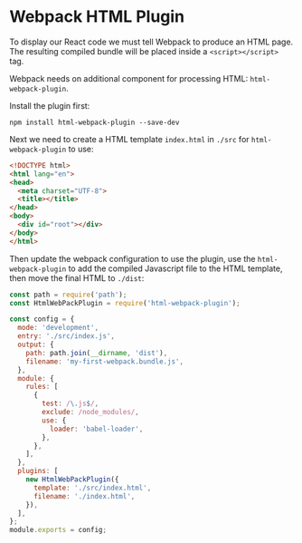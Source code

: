 # Webpack HTML Plugin

To display our React code we must tell Webpack to produce an HTML page. The resulting compiled bundle will be placed inside a `<script></script>` tag.

Webpack needs on additional component for processing HTML: `html-webpack-plugin`.

Install the plugin first:

```
npm install html-webpack-plugin --save-dev
```

Next we need to create a HTML template `index.html` in `./src` for `html-webpack-plugin` to use:

```html
<!DOCTYPE html>
<html lang="en">
<head>
  <meta charset="UTF-8">
  <title></title>
</head>
<body>
  <div id="root"></div>
</body>
</html>
```

Then update the webpack configuration to use the plugin, use the `html-webpack-plugin` to add the compiled Javascript file to the HTML template, then move the final HTML to `./dist`:

```js
const path = require('path');
const HtmlWebPackPlugin = require('html-webpack-plugin');

const config = {
  mode: 'development',
  entry: './src/index.js',
  output: {
    path: path.join(__dirname, 'dist'),
    filename: 'my-first-webpack.bundle.js',
  },
  module: {
    rules: [
      {
        test: /\.js$/,
        exclude: /node_modules/,
        use: {
          loader: 'babel-loader',
        },
      },
    ],
  },
  plugins: [
    new HtmlWebPackPlugin({
      template: './src/index.html',
      filename: './index.html',
    }),
  ],
};
module.exports = config;
```
